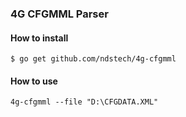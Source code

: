 ### 4G CFGMML Parser


#### How to install
```
$ go get github.com/ndstech/4g-cfgmml
```


#### How to use
```
4g-cfgmml --file "D:\CFGDATA.XML"
```
